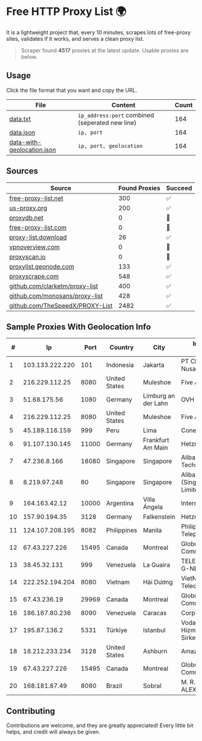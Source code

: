 
# Free HTTP Proxy List 🌍

It is a lightweight project that, every 10 minutes, scrapes lots of free-proxy sites, validates if it works, and serves a clean proxy list.


> Scraper found **4517** proxies at the latest update. Usable proxies are below.

## Usage

Click the file format that you want and copy the URL.


|File|Content|Count|
|----|-------|-----|
|[data.txt](https://raw.githubusercontent.com/themiralay/Proxy-List-World/master/data.txt)|`ip_address:port` combined (seperated new line)|164|
|[data.json](https://raw.githubusercontent.com/themiralay/Proxy-List-World/master/data.json)|`ip, port`|164|
|[data-with-geolocation.json](https://raw.githubusercontent.com/themiralay/Proxy-List-World/master/data-with-geolocation.json)|`ip, port, geolocation`|164|

## Sources

|Source|Found Proxies|Succeed|
|------|-------------|-------|
|[free-proxy-list.net](https://free-proxy-list.net)|300|✅|
|[us-proxy.org](https://www.us-proxy.org)|200|✅|
|[proxydb.net](http://proxydb.net)|0|🚫|
|[free-proxy-list.com](https://free-proxy-list.com/?page=&port=&type%5B%5D=http&type%5B%5D=https&up_time=0&search=Search)|0|🚫|
|[proxy-list.download](https://www.proxy-list.download/HTTP)|26|✅|
|[vpnoverview.com](https://vpnoverview.com/privacy/anonymous-browsing/free-proxy-servers)|0|🚫|
|[proxyscan.io](https://www.proxyscan.io)|0|🚫|
|[proxylist.geonode.com](https://proxylist.geonode.com/api/proxy-list?limit=300&page=1&sort_by=lastChecked&sort_type=desc&protocols=http,https)|133|✅|
|[proxyscrape.com](https://api.proxyscrape.com/v2/?request=displayproxies&protocol=http&timeout=10000&country=all&ssl=all&anonymity=all)|548|✅|
|[github.com/clarketm/proxy-list](https://raw.githubusercontent.com/clarketm/proxy-list/master/proxy-list-raw.txt)|400|✅|
|[github.com/monosans/proxy-list](https://raw.githubusercontent.com/monosans/proxy-list/main/proxies/http.txt)|428|✅|
|[github.com/TheSpeedX/PROXY-List](https://raw.githubusercontent.com/TheSpeedX/PROXY-List/master/http.txt)|2482|✅|


## Sample Proxies With Geolocation Info

|#|Ip|Port|Country|City|Internet Service Provider|
|-|--|----|-------|----|-------------------------|
|1|103.133.222.220|101|Indonesia|Jakarta|PT Cloud Teknologi Nusantara|
|2|216.229.112.25|8080|United States|Muleshoe|Five Area Systems, LLC|
|3|51.68.175.56|1080|Germany|Limburg an der Lahn|OVH SAS|
|4|216.229.112.25|8080|United States|Muleshoe|Five Area Systems, LLC|
|5|45.189.116.159|999|Peru|Lima|Conex TV E.I.R.L|
|6|91.107.130.145|11000|Germany|Frankfurt Am Main|Hetzner Online AG|
|7|47.236.8.166|18080|Singapore|Singapore|Alibaba (US) Technology Co., Ltd.|
|8|8.219.97.248|80|Singapore|Singapore|Alibaba Cloud (Singapore) Private Limited|
|9|164.163.42.12|10000|Argentina|Villa Ángela|Interret Villa Angela SRL|
|10|157.90.194.35|3128|Germany|Falkenstein|Hetzner Online GmbH|
|11|124.107.208.195|8082|Philippines|Manila|Philippine Long Distance Telephone Co.|
|12|67.43.227.226|15495|Canada|Montreal|GloboTech Communications|
|13|38.45.32.131|999|Venezuela|La Guaira|TELECOMUNICACIONES G-NETWORK, C.A.|
|14|222.252.194.204|8080|Vietnam|Hải Dương|VietNam Post and Telecom Corporation|
|15|67.43.236.19|29969|Canada|Montreal|GloboTech Communications|
|16|186.167.80.236|8090|Venezuela|Caracas|Corporacion Digitel C.A|
|17|195.87.136.2|5331|Türkiye|Istanbul|Vodafone NET Iletisim Hizmetleri Anonim Sirketi|
|18|18.212.233.234|3128|United States|Ashburn|Amazon.com, Inc.|
|19|67.43.227.226|15495|Canada|Montreal|GloboTech Communications|
|20|168.181.87.49|8080|Brazil|Sobral|M. R. MELO ALEXANDRINO|



## Contributing

Contributions are welcome, and they are greatly appreciated! Every
little bit helps, and credit will always be given.

